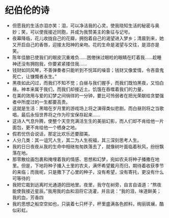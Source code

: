 # 纪伯伦的诗

- 但愿我的生活亦泪亦笑：泪，可以净洁我的心灵，使我晓知生活的秘密与奥妙；笑，可以使我接近同胞，并成为我赞美主的象征与记号。
- 夜幕降临，花儿收拢自己的花瓣，拥抱着自己的渴望进入梦乡；清晨到来，她又开启自己的香唇，迎接太阳神的亲吻。花的生命是渴望与交往，是泪亦是笑。
- 陈年佳酿已使我们的眼皮沉重难负……困倦抹过眼睑的眼睛在盯着我……趁睡神还没有拥抱我，你要紧紧搂住我……
- 钱财如同风琴，不善弹奏者只能听到不悦耳的噪音；钱财又像爱情，令吝啬鬼死亡，让慷慨者永生。”
- 黑夜如此闪过，而我们不知不觉；白昼与我们握手，而我们既怕黑夜，又怕白昼。神本来属于我们，而我们却接近土。饥饿在吞噬着我们的力量，
- 在美的效用与爱的幻梦之间徜徉的一分钟，要比可怜弱者在把光荣献给贪婪强者中所度过的一生都要高贵。
- 这就是生活：黑暗在岁月里的游戏场上将之演得类似悲剧，而白昼则将之当歌唱，最后永恒世界将之作为珍宝保存起来……
- 这诗人气息升腾，使整个天空充满活生生的美丽幻影，而人们却不肯给他一片面包，更不肯给他一个栖身之地。
- 假若忧伤会说话，那定比欢乐还要甜美。
- 人分几类：其一诅咒人生，其二为人生祝福，其三深刻思考人生。
- 我的日日夜夜从我的生命中相继匆匆跌落去了，就像树叶面临着秋风，纷纷飘落在地。
- 那零散绘画包裹和掩埋着我的情感、思想和幻梦，宛如农夫将种子播撒在地里。但是，下地将种子播入土里的农夫，满怀希望戴月而归，期待着收获季节的来临；而我呢，只是撒下了心里的种子，没有希望，没有寄托，更没有什么可等待的
- 我把它栽到远离时光通道的田地里。夜里，我守在树旁，自言自语道：“熬夜能使我接近星辰。”我用我的血和泪将它浇灌，并且说：“我的泪，味道鲜美；我的血，芳香四
- 我的思想之船空空如也，只装着七只杯子，杯里盛满各色颜料，绚丽斑斓，酷似彩虹。
